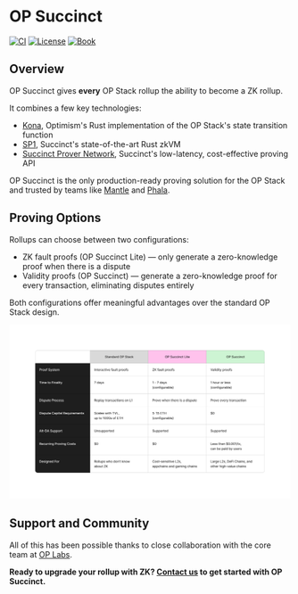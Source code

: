 # OP Succinct

<a href="https://github.com/succinctlabs/op-succinct/actions/workflows/docker-build.yaml"><img src="https://img.shields.io/github/actions/workflow/status/succinctlabs/op-succinct/docker-build.yaml?style=flat&labelColor=1C2C2E&label=ci&color=BEC5C9&logo=GitHub%20Actions&logoColor=BEC5C9" alt="CI"></a>
   <a href="https://github.com/succinctlabs/op-succinct/blob/main/LICENSE-MIT"><img src="https://img.shields.io/badge/License-MIT-d1d1f6.svg?style=flat&labelColor=1C2C2E&color=BEC5C9&logo=googledocs&label=license&logoColor=BEC5C9" alt="License"></a>
   <a href="https://succinctlabs.github.io/op-succinct"><img src="https://img.shields.io/badge/Book-854a15?style=flat&labelColor=1C2C2E&color=BEC5C9&logo=mdBook&logoColor=BEC5C9" alt="Book"></a>

## Overview

OP Succinct gives **every** OP Stack rollup the ability to become a ZK rollup.

It combines a few key technologies:
- [Kona](https://op-rs.github.io/kona/), Optimism's Rust implementation of the OP Stack's state transition function
- [SP1](https://docs.succinct.xyz/docs/sp1/introduction), Succinct's state-of-the-art Rust zkVM
- [Succinct Prover Network](https://docs.succinct.xyz/docs/protocol/spn/architecture), Succinct's low-latency, cost-effective proving API

OP Succinct is the only production-ready proving solution for the OP Stack and trusted by teams like [Mantle](https://www.mantle.xyz/blog/announcements/op-succinct-mantle-network-testnet) and [Phala](https://phala.network/posts/phala-network-20-first-opsuccinct-layer-2-on-ethereum).


## Proving Options

Rollups can choose between two configurations:
- ZK fault proofs (OP Succinct Lite) — only generate a zero-knowledge proof when there is a dispute
- Validity proofs (OP Succinct) — generate a zero-knowledge proof for every transaction, eliminating disputes entirely

Both configurations offer meaningful advantages over the standard OP Stack design.

![Comparison Table](./assets/comparison-table.png)

## Support and Community

All of this has been possible thanks to close collaboration with the core team at [OP Labs](https://www.oplabs.co/).

**Ready to upgrade your rollup with ZK? [Contact us](https://docs.google.com/forms/d/e/1FAIpQLSd2Yil8TrU54cIuohH1WvDvbxTusyqh5rsDmMAtGC85-Arshg/viewform?ref=https://succinctlabs.github.io/op-succinct/) to get started with OP Succinct.**
